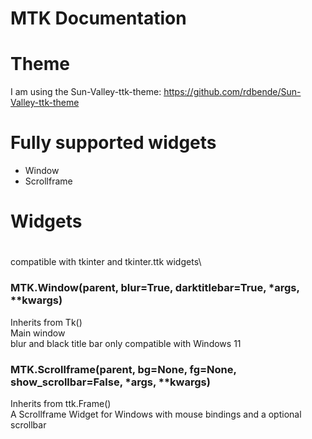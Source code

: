 # MTK Documentation

 
# Theme

I am using the Sun-Valley-ttk-theme: https://github.com/rdbende/Sun-Valley-ttk-theme

# Fully supported widgets
- Window
- Scrollframe

# Widgets

#

compatible with tkinter and tkinter.ttk widgets\

### MTK.Window(parent, blur=True, darktitlebar=True, \*args, \*\*kwargs)
Inherits from Tk()\
Main window\
blur and black title bar only compatible with Windows 11


### MTK.Scrollframe(parent, bg=None, fg=None, show_scrollbar=False, *args, **kwargs)
Inherits from ttk.Frame()\
A Scrollframe Widget for Windows with mouse bindings and a optional scrollbar